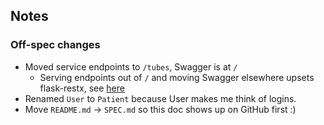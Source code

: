 

## Notes


### Off-spec changes

* Moved service endpoints to `/tubes`, Swagger is at `/`
    * Serving endpoints out of `/` and moving Swagger elsewhere upsets flask-restx, see [here](https://github.com/noirbizarre/flask-restplus/issues/712)
* Renamed `User` to `Patient` because User makes me think of logins.
* Move `README.md` -> `SPEC.md` so this doc shows up on GitHub first :)
